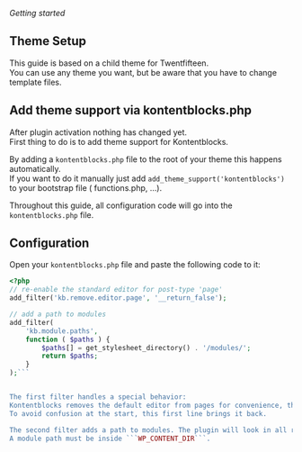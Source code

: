 *Getting started*

## Theme Setup

This guide is based on a child theme for Twentfifteen.  
You can use any theme you want, but be aware that you have to change template files.

## Add theme support via kontentblocks.php

After plugin activation nothing has changed yet.  
First thing to do is to add theme support for Kontentblocks.

By adding a `kontentblocks.php` file to the root of your theme this happens automatically.  
If you want to do it manually just add `add_theme_support('kontentblocks')` to your bootstrap file ( functions.php, ...).

Throughout this guide,  all configuration code will go into the `kontentblocks.php` file.


## Configuration

Open your `kontentblocks.php` file and paste the following code to it:

```php
<?php
// re-enable the standard editor for post-type 'page'
add_filter('kb.remove.editor.page', '__return_false');

// add a path to modules
add_filter(
    'kb.module.paths',
    function ( $paths ) {
        $paths[] = get_stylesheet_directory() . '/modules/';
        return $paths;
    }
);```


The first filter handles a special behavior:  
Kontentblocks removes the default editor from pages for convenience, that's the only reason.
To avoid confusion at the start, this first line brings it back.

The second filter adds a path to modules. The plugin will look in all registered paths for valid modules.  
A module path must be inside ```WP_CONTENT_DIR```. 
